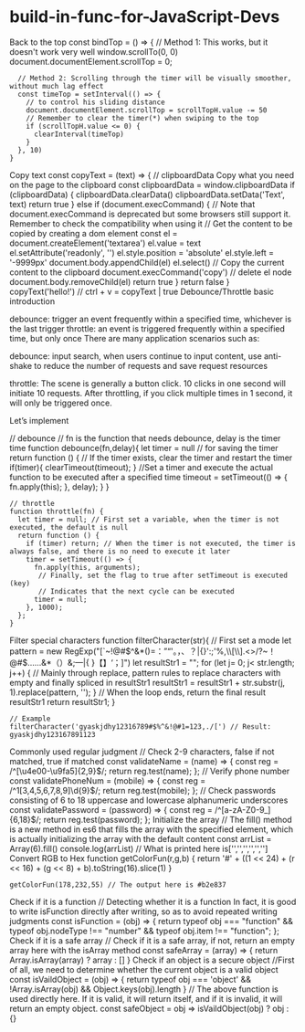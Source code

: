 # build-in-func-for-JavaScript-Devs

Back to the top
const bindTop = () => {
       // Method 1: This works, but it doesn't work very well
       window.scrollTo(0, 0)
       document.documentElement.scrollTop = 0;
        
      // Method 2: Scrolling through the timer will be visually smoother, without much lag effect
      const timeTop = setInterval(() => {
        // to control his sliding distance
        document.documentElement.scrollTop = scrollTopH.value -= 50
        // Remember to clear the timer(*) when swiping to the top
        if (scrollTopH.value <= 0) {
          clearInterval(timeTop)
        }
      }, 10)
    }
Copy text
const copyText = (text) => {
        // clipboardData Copy what you need on the page to the clipboard
        const clipboardData = window.clipboardData
        if (clipboardData) {
          clipboardData.clearData()
          clipboardData.setData('Text', text)
          return true
        } else if (document.execCommand) {  // Note that document.execCommand is deprecated but some browsers still support it. Remember to check the compatibility when using it
          // Get the content to be copied by creating a dom element 
          const el = document.createElement('textarea')
          el.value = text
          el.setAttribute('readonly', '')
          el.style.position = 'absolute'
          el.style.left = '-9999px'
          document.body.appendChild(el)
          el.select()
          // Copy the current content to the clipboard
          document.execCommand('copy')
          // delete el node
          document.body.removeChild(el)
          return true
        }
        return false
      }
      copyText('hello!') // ctrl + v = copyText  | true
Debounce/Throttle
basic introduction

debounce: trigger an event frequently within a specified time, whichever is the last trigger
throttle: an event is triggered frequently within a specified time, but only once
There are many application scenarios such as:

debounce: input search, when users continue to input content, use anti-shake to reduce the number of requests and save request resources

throttle: The scene is generally a button click. 10 clicks in one second will initiate 10 requests. After throttling, if you click multiple times in 1 second, it will only be triggered once.

Let’s implement

// debounce
    // fn is the function that needs debounce, delay is the timer time
    function debounce(fn,delay){
        let timer =  null  // for saving the timer
        return function () { 
            // If the timer exists, clear the timer and restart the timer
            if(timer){
                clearTimeout(timeout);
            }
            //Set a timer and execute the actual function to be executed after a specified time
            timeout = setTimeout(() => {
               fn.apply(this);
            }, delay);
        }
    }
    
    // throttle
    function throttle(fn) {
      let timer = null; // First set a variable, when the timer is not executed, the default is null
      return function () {
        if (timer) return; // When the timer is not executed, the timer is always false, and there is no need to execute it later
        timer = setTimeout(() => {
          fn.apply(this, arguments);
           // Finally, set the flag to true after setTimeout is executed (key)
           // Indicates that the next cycle can be executed
          timer = null;
        }, 1000);
      };
    }
Filter special characters
function filterCharacter(str){
        // First set a mode
        let pattern = new RegExp("[`~!@#$^&*()=：”“'。，、？|{}':;'%,\\[\\].<>/?~！@#$……&*（）&;—|{ }【】‘；]")
        let resultStr1 = "";
        for (let j= 0; j< str.length; j++) {
            // Mainly through replace, pattern rules to replace characters with empty and finally spliced in resultStr1
            resultStr1 = resultStr1 + str.substr(j, 1).replace(pattern, '');
        }
        // When the loop ends, return the final result resultStr1
        return resultStr1;
    }
    
    // Example
    filterCharacter('gyaskjdhy12316789#$%^&!@#1=123,./[') // Result: gyaskjdhy123167891123
Commonly used regular judgment
// Check 2-9 characters, false if not matched, true if matched
    const validateName = (name) => {
      const reg = /^[\u4e00-\u9fa5]{2,9}$/;
      return reg.test(name);
    };
// Verify phone number
    const validatePhoneNum = (mobile) => {
      const reg = /^1[3,4,5,6,7,8,9]\d{9}$/;
      return reg.test(mobile);
    };
// Check passwords consisting of 6 to 18 uppercase and lowercase alphanumeric underscores
    const validatePassword = (password) => {
      const reg = /^[a-zA-Z0-9_]{6,18}$/;
      return reg.test(password);
    };
Initialize the array
// The fill() method is a new method in es6 that fills the array with the specified element, which is actually initializing the array with the default content
    const arrList = Array(6).fill()
    console.log(arrList)  // What is printed here is['','','','','','']
Convert RGB to Hex
function getColorFun(r,g,b) {
       return '#' + ((1 << 24) + (r << 16) + (g << 8) + b).toString(16).slice(1)
    }
    
    getColorFun(178,232,55) // The output here is #b2e837
Check if it is a function
// Detecting whether it is a function In fact, it is good to write isFunction directly after writing, so as to avoid repeated writing judgments
    const isFunction = (obj) => {
        return typeof obj === "function" && typeof obj.nodeType !== "number" && typeof obj.item !== "function";
    };
Check if it is a safe array
// Check if it is a safe array, if not, return an empty array here with the isArray method
  const safeArray = (array) => {
    return Array.isArray(array) ? array : []
  }
Check if an object is a secure object
//First of all, we need to determine whether the current object is a valid object
    const isVaildObject = (obj) => {
        return typeof obj === 'object' && !Array.isArray(obj) && Object.keys(obj).length
    }
    // The above function is used directly here. If it is valid, it will return itself, and if it is invalid, it will return an empty object.
    const safeObject = obj => isVaildObject(obj) ? obj : {}
